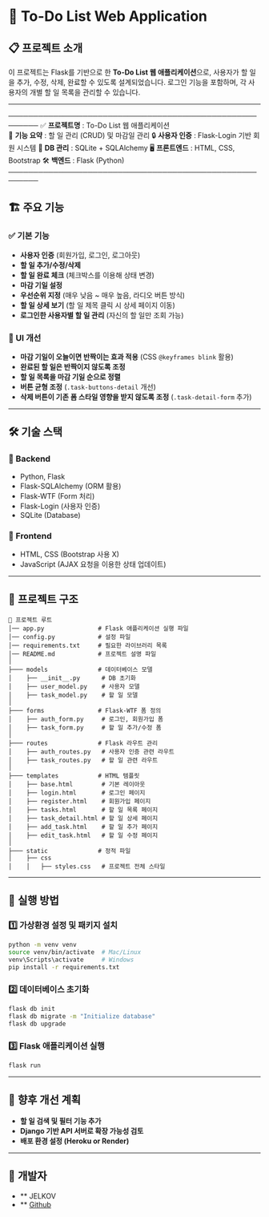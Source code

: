 # 📌 To-Do List Web Application

## 📋 프로젝트 소개

이 프로젝트는 Flask를 기반으로 한 **To-Do List 웹 애플리케이션**으로, 사용자가 할 일을 추가, 수정, 삭제, 완료할 수 있도록 설계되었습니다. 로그인 기능을 포함하며, 각 사용자의 개별 할 일 목록을 관리할 수 있습니다.

---
 ────────────────────────────────────────────────────────
  ✅ **프로젝트명**   : To-Do List 웹 애플리케이션  
  🚀 **기능 요약**   : 할 일 관리 (CRUD) 및 마감일 관리
  🔒 **사용자 인증** : Flask-Login 기반 회원 시스템 
  📂 **DB 관리**     : SQLite + SQLAlchemy 
  🖥️ **프론트엔드**   : HTML, CSS, Bootstrap
  🛠️ **백엔드**       : Flask (Python) 
 ────────────────────────────────────────────────────────

## 🏗️ 주요 기능

### ✅ 기본 기능

- **사용자 인증** (회원가입, 로그인, 로그아웃)
- **할 일 추가/수정/삭제**
- **할 일 완료 체크** (체크박스를 이용해 상태 변경)
- **마감 기일 설정**
- **우선순위 지정** (매우 낮음 \~ 매우 높음, 라디오 버튼 방식)
- **할 일 상세 보기** (할 일 제목 클릭 시 상세 페이지 이동)
- **로그인한 사용자별 할 일 관리** (자신의 할 일만 조회 가능)

### 🎨 UI 개선

- **마감 기일이 오늘이면 반짝이는 효과 적용** (CSS `@keyframes blink` 활용)
- **완료된 할 일은 반짝이지 않도록 조정**
- **할 일 목록을 마감 기일 순으로 정렬**
- **버튼 균형 조정** (`.task-buttons-detail` 개선)
- **삭제 버튼이 기존 폼 스타일 영향을 받지 않도록 조정** (`.task-detail-form` 추가)

---

## 🛠️ 기술 스택

### 📌 Backend

- Python, Flask
- Flask-SQLAlchemy (ORM 활용)
- Flask-WTF (Form 처리)
- Flask-Login (사용자 인증)
- SQLite (Database)

### 🎨 Frontend

- HTML, CSS (Bootstrap 사용 X)
- JavaScript (AJAX 요청을 이용한 상태 업데이트)

---

## 📂 프로젝트 구조

```
📁 프로젝트 루트
│── app.py               # Flask 애플리케이션 실행 파일
│── config.py            # 설정 파일
│── requirements.txt     # 필요한 라이브러리 목록
│── README.md            # 프로젝트 설명 파일
│
├─── models              # 데이터베이스 모델
│    ├── __init__.py      # DB 초기화
│    ├── user_model.py    # 사용자 모델
│    ├── task_model.py    # 할 일 모델
│
├─── forms               # Flask-WTF 폼 정의
│    ├── auth_form.py     # 로그인, 회원가입 폼
│    ├── task_form.py     # 할 일 추가/수정 폼
│
├─── routes              # Flask 라우트 관리
│    ├── auth_routes.py   # 사용자 인증 관련 라우트
│    ├── task_routes.py   # 할 일 관련 라우트
│
├─── templates           # HTML 템플릿
│    ├── base.html        # 기본 레이아웃
│    ├── login.html       # 로그인 페이지
│    ├── register.html    # 회원가입 페이지
│    ├── tasks.html       # 할 일 목록 페이지
│    ├── task_detail.html # 할 일 상세 페이지
│    ├── add_task.html    # 할 일 추가 페이지
│    ├── edit_task.html   # 할 일 수정 페이지
│
├─── static              # 정적 파일
│    ├── css
│    │   ├── styles.css   # 프로젝트 전체 스타일
```

---

## 🚀 실행 방법

### 1️⃣ 가상환경 설정 및 패키지 설치

```bash
python -m venv venv
source venv/bin/activate  # Mac/Linux
venv\Scripts\activate     # Windows
pip install -r requirements.txt
```

### 2️⃣ 데이터베이스 초기화

```bash
flask db init
flask db migrate -m "Initialize database"
flask db upgrade
```

### 3️⃣ Flask 애플리케이션 실행

```bash
flask run
```

---

## 🎯 향후 개선 계획

- **할 일 검색 및 필터 기능 추가**
- **Django 기반 API 서버로 확장 가능성 검토**
- **배포 환경 설정 (Heroku or Render)**

---

## 📜 개발자

- ** JELKOV
- ** [Github](https://github.com/JELKOV)

